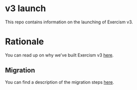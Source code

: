 # v3 launch

This repo contains information on the launching of Exercism v3.

# Rationale

You can read up on why we've built Exercism v3 [here](./rationale-for-v3.md).

## Migration

You can find a description of the migration steps [here](./migration/README.md).
